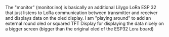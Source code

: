The "monitor" (monitor.ino) is basically an additional Lilygo LoRa ESP 32 that just listens
to LoRa communication between transmitter and receiver and displays
data on the oled display. I am "playing around" to add an external round oled or squared TFT Display
for displaying the data nicely on a bigger screen (bigger than the original oled of the ESP32 Lora board)
